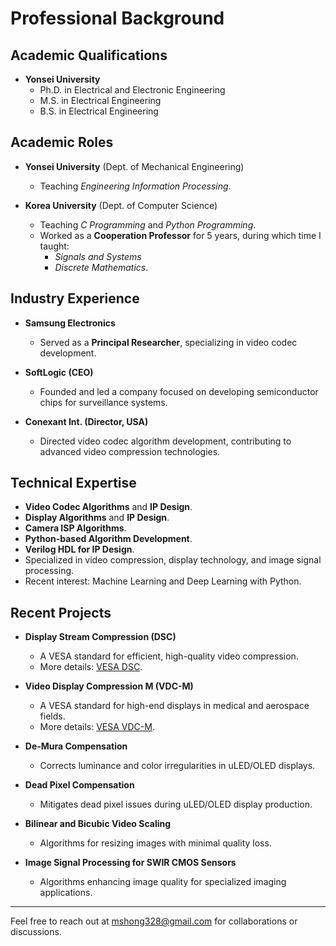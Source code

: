 # Professional Background  

## Academic Qualifications  
- **Yonsei University**  
  - Ph.D. in Electrical and Electronic Engineering  
  - M.S. in Electrical Engineering  
  - B.S. in Electrical Engineering  

## Academic Roles  
- **Yonsei University** (Dept. of Mechanical Engineering)  
  - Teaching *Engineering Information Processing*.  

- **Korea University** (Dept. of Computer Science)  
  - Teaching *C Programming* and *Python Programming*.  
  - Worked as a **Cooperation Professor** for 5 years, during which time I taught:  
    - *Signals and Systems*  
    - *Discrete Mathematics*.  

## Industry Experience  
- **Samsung Electronics**  
  - Served as a **Principal Researcher**, specializing in video codec development.  

- **SoftLogic (CEO)**  
  - Founded and led a company focused on developing semiconductor chips for surveillance systems.  

- **Conexant Int. (Director, USA)**  
  - Directed video codec algorithm development, contributing to advanced video compression technologies.  

## Technical Expertise  
- **Video Codec Algorithms** and **IP Design**.  
- **Display Algorithms** and **IP Design**.  
- **Camera ISP Algorithms**.  
- **Python-based Algorithm Development**.  
- **Verilog HDL for IP Design**.  
- Specialized in video compression, display technology, and image signal processing.  
- Recent interest: Machine Learning and Deep Learning with Python.  

## Recent Projects  
- **Display Stream Compression (DSC)**  
  - A VESA standard for efficient, high-quality video compression.  
  - More details: [VESA DSC](https://vesa.org/vesa-display-compression-codecs/#tab-dsc).  

- **Video Display Compression M (VDC-M)**  
  - A VESA standard for high-end displays in medical and aerospace fields.  
  - More details: [VESA VDC-M](https://vesa.org/vesa-display-compression-codecs/#tab-vdc-m).  

- **De-Mura Compensation**  
  - Corrects luminance and color irregularities in uLED/OLED displays.  

- **Dead Pixel Compensation**  
  - Mitigates dead pixel issues during uLED/OLED display production.  

- **Bilinear and Bicubic Video Scaling**  
  - Algorithms for resizing images with minimal quality loss.  

- **Image Signal Processing for SWIR CMOS Sensors**  
  - Algorithms enhancing image quality for specialized imaging applications.  

---

Feel free to reach out at [mshong328@gmail.com](mailto:mshong328@gmail.com) for collaborations or discussions.
